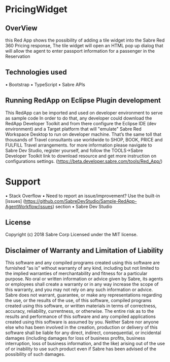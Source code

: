 # PricingWidget


## OverView

this Red App shows the possibility of adding a tile widget into the Sabre Red 360 Pricing response, 
The tile widget will open an HTML pop up dialog that will allow the agent to enter passport information for a passenger in the Reservation 

## Technologies used 
•	Bootstrap 
•	TypeScript 
•	Sabre APIs


## Running RedApp on Eclipse Plugin development
This RedApp can be imported and used on developer environment to serve as sample code In order to do that, any developer could download the RedApp Developer Toolkit and from there configure the Eclipse IDE (dev environment) and a Target platform that will "emulate" Sabre Red Workspace Desktop to run on developer machine. That’s the same toll that thousands of Travel consultants use worldwide to SHOP, BOOK, PRICE and FULFILL Travel arrangements.
for more information please navigate to Sabre Dev Studio, register yourself, and follow the TOOLS->Sabre Developer Toolkit link to download
resource and get more instruction on configurations settings. (https://beta.developer.sabre.com/tools/Red_App/)

# Support
•	Stack Overflow
•	Need to report an issue/improvement? Use the built-in [issues] (https://github.com/SabreDevStudio/Sample-RedApp-AgentWorkflow/issues) section
•	Sabre Dev Studio

## License
Copyright (c) 2018 Sabre Corp Licensed under the MIT license.

## Disclaimer of Warranty and Limitation of Liability
This software and any compiled programs created using this software are furnished “as is” without warranty of any kind, including but not limited to the implied warranties of merchantability and fitness for a particular purpose. No oral or written information or advice given by Sabre, its agents or employees shall create a warranty or in any way increase the scope of this warranty, and you may not rely on any such information or advice. Sabre does not warrant, guarantee, or make any representations regarding the use, or the results of the use, of this software, compiled programs created using this software, or written materials in terms of correctness, accuracy, reliability, currentness, or otherwise. The entire risk as to the results and performance of this software and any compiled applications created using this software is assumed by you. Neither Sabre nor anyone else who has been involved in the creation, production or delivery of this software shall be liable for any direct, indirect, consequential, or incidental damages (including damages for loss of business profits, business interruption, loss of business information, and the like) arising out of the use of or inability to use such product even if Sabre has been advised of the possibility of such damages.

